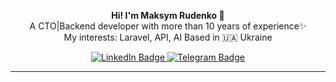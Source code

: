 <p align="center">
  <strong>Hi! I'm Maksym Rudenko 👋</strong><br/>
  A CTO|Backend developer with more than 10 years of experience✨<br/>
  My interests: Laravel, API, AI
  Based in 🇺🇦 Ukraine
</p>

<p align="center" id="badges">
  <a href="https://www.linkedin.com/in/rudenkowd/">
    <img src="https://img.shields.io/badge/LinkedIn-blue?logo=linkedin&logoColor=white&style=for-the-badge" alt="LinkedIn Badge"/>
  </a>
  <a href="https://t.me/rudenkowd">
    <img src="https://img.shields.io/badge/Telegram-blue?logo=telegram&logoColor=white&style=for-the-badge" alt="Telegram Badge"/>
  </a>
</p>

---
